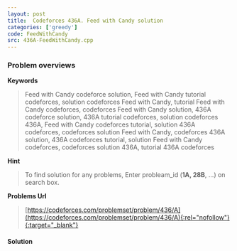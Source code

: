 ```yaml
---
layout: post
title:  Codeforces 436A. Feed with Candy solution
categories: ['greedy']
code: FeedWithCandy
src: 436A-FeedWithCandy.cpp
---
```

### **Problem overviews**

**Keywords**
> Feed with Candy codeforce solution, Feed with Candy tutorial codeforces, solution codeforces Feed with Candy, tutorial Feed with Candy codeforces, codeforces Feed with Candy solution, 436A codeforce solution, 436A tutorial codeforces, solution codeforces 436A, Feed with Candy codeforces tutorial, solution 436A codeforces, codeforces solution Feed with Candy, codeforces 436A solution, 436A codeforces tutorial, solution Feed with Candy codeforces, codeforces solution 436A, tutorial 436A codeforces

**Hint**
> To find solution for any problems, Enter probleam_id (**1A, 28B**, ...) on search box. 

**Problems Url**
> [https://codeforces.com/problemset/problem/436/A](https://codeforces.com/problemset/problem/436/A){:rel="nofollow"}{:target="_blank"}

#### **Solution**



